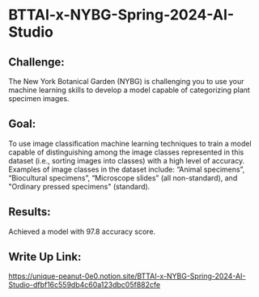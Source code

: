 # BTTAI-x-NYBG-Spring-2024-AI-Studio

## Challenge: 
The New York Botanical Garden (NYBG) is challenging you to use your machine learning skills to develop a model capable of categorizing plant specimen images. 

## Goal:
To use image classification machine learning techniques to train a model capable of distinguishing among the image classes represented in this dataset (i.e., sorting images into classes) with a high level of accuracy. Examples of image classes in the dataset include: “Animal specimens”, “Biocultural specimens”, “Microscope slides” (all non-standard), and "Ordinary pressed specimens" (standard). 

## Results:
Achieved a model with 97.8 accuracy score.

## Write Up Link:
https://unique-peanut-0e0.notion.site/BTTAI-x-NYBG-Spring-2024-AI-Studio-dfbf16c559db4c60a123dbc05f882cfe
